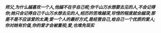 ***师父,为什么越喜欢一个人,他越不在乎自己呢;你千山万水想要去见的人,不会记得你;她只会记得自己千山万水想去见的人,经历的苦难越深,珍惜的程度就会越深;那是不是不应该爱的太满;爱一个人的最好方式,是经营自己,给自己一个优质的爱人;你对她有价值,你的爱才会被重视;爱,也难免现实***